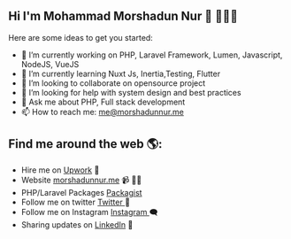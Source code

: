 ## Hi I'm Mohammad Morshadun Nur 👋 👤🇧🇩

<!--
**morshadunnur/morshadunnur** is a ✨ _special_ ✨ repository because its `README.md` (this file) appears on your GitHub profile.
-->
Here are some ideas to get you started:

- 🔭 I’m currently working on PHP, Laravel Framework, Lumen, Javascript, NodeJS, VueJS
- 🌱 I’m currently learning Nuxt Js, Inertia,Testing, Flutter
- 👯 I’m looking to collaborate on opensource project
- 🤔 I’m looking for help with system design and best practices
- 💬 Ask me about PHP, Full stack development
- 📫 How to reach me: me@morshadunnur.me

## Find me around the web 🌎:
- Hire me on <a href="https://www.upwork.com/freelancers/~01d12c79c2a30dbca2">Upwork</a> 💼
- Website <a href="https://www.morshadunnur.me">morshadunnur.me</a> 📹 ✍🏾
- PHP/Laravel Packages <a href="https://packagist.org/users/morshadunnur/packages/">Packagist</a>
- Follow me on twitter <a href="https://twitter.com/morshadun"> Twitter </a> 👥
- Follow me on Instagram <a href="https://www.instagram.com/morshadunnur/"> Instagram </a> 🗨
- Sharing updates on <a href="https://www.linkedin.com/in/morshadunnur/">LinkedIn</a> 📸


